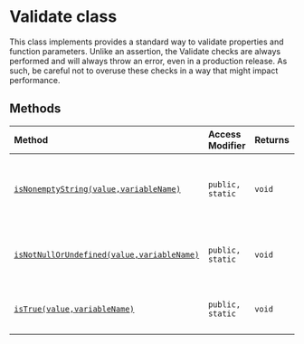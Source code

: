 # Validate class





This class implements provides a standard way to validate properties and function parameters. 
Unlike an assertion, the Validate checks are always performed and will always throw an error, 
even in a production release. As such, be careful not to overuse these checks in a way 
that might impact performance.






## Methods

| Method	   | Access Modifier | Returns	| Description|
|:-------------|:----|:-------|:-----------|
|[`isNonemptyString(value,variableName)`](isNonemptyString-tK9c9.md)     | `public, static` | `void` | Throws an exception if the specified string is null,undefined,or an empty string. |
|[`isNotNullOrUndefined(value,variableName)`](isNotNullOrUndefined-KyJc9.md)     | `public, static` | `void` | Throws an exception if the specified value is null or undefined. |
|[`isTrue(value,variableName)`](isTrue-RW4Y9.md)     | `public, static` | `void` | Throws an exception if the specified value is not true. |




